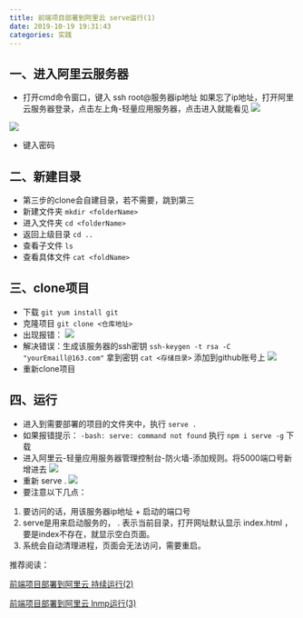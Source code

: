 ```yaml
---
title: 前端项目部署到阿里云 serve运行(1)
date: 2019-10-19 19:31:43
categories: 实践
---
```

## 一、进入阿里云服务器
- 打开cmd命令窗口，键入 ssh root@服务器ip地址 
如果忘了ip地址，打开阿里云服务器登录，点击左上角-轻量应用服务器，点击进入就能看见
![](https://pic4.zhimg.com/80/v2-a19a129277ba6526ae73daca709b3817_hd.jpg)

![](https://pic3.zhimg.com/80/v2-93be89ea241f641b26435e1b98e8cd32_hd.png)
- 键入密码
## 二、新建目录
- 第三步的clone会自建目录，若不需要，跳到第三
- 新建文件夹 `mkdir <folderName>`
- 进入文件夹 `cd <folderName>` 
- 返回上级目录 `cd ..`
- 查看子文件 `ls`  
- 查看具体文件 `cat <foldName>`
## 三、clone项目
- 下载 `git yum install git`
- 克隆项目 `git clone <仓库地址>`
- 出现报错：
![](https://pic2.zhimg.com/80/v2-88f0b462a90b4a0ad26d855ef74caad5_hd.jpg)
- 解决错误：生成该服务器的ssh密钥 `ssh-keygen -t rsa -C "yourEmaill@163.com"` 
  拿到密钥 `cat <存储目录>`
  添加到github账号上
![](https://pic2.zhimg.com/80/v2-b4e9c79dac0e38a0b8df659918e35b99_hd.jpg)
- 重新clone项目
## 四、运行
- 进入到需要部署的项目的文件夹中，执行 `serve .`
- 如果报错提示： `-bash: serve: command not found`  执行 `npm i serve -g` 下载
- 进入阿里云-轻量应用服务器管理控制台-防火墙-添加规则。将5000端口号新增进去
![](https://pic4.zhimg.com/80/v2-71df4229830f70e04760daf7f47f6c3f_hd.jpg)
- 重新 serve .
![](https://pic1.zhimg.com/80/v2-76735e6bc0773a693ff23e6ab0f684ec_hd.jpg)
- 要注意以下几点：
1. 要访问的话，用该服务器ip地址 + 启动的端口号
2. serve是用来启动服务的， . 表示当前目录，打开网址默认显示 index.html  ，要是index不存在，就显示空白页面。
3. 系统会自动清理进程，页面会无法访问，需要重启。


推荐阅读：

[前端项目部署到阿里云 持续运行(2)](http://blog.escript.cn/deploy_project_server2/)

[前端项目部署到阿里云 lnmp运行(3)](http://blog.escript.cn/deploy_project_server3/)